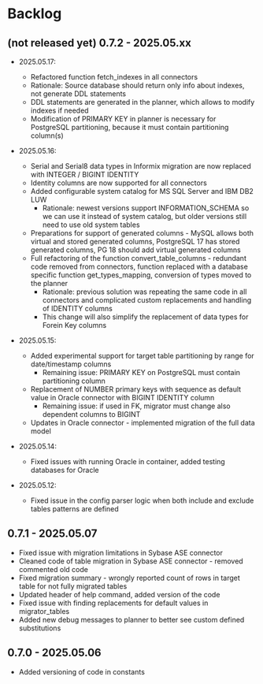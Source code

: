 # Backlog

## (not released yet) 0.7.2 - 2025.05.xx

- 2025.05.17:

  - Refactored function fetch_indexes in all connectors
  - Rationale: Source database should return only info about indexes, not generate DDL statements
  - DDL statements are generated in the planner, which allows to modify indexes if needed
  - Modification of PRIMARY KEY in planner is necessary for PostgreSQL partitioning, because it must contain partitioning column(s)

- 2025.05.16:

  - Serial and Serial8 data types in Informix migration are now replaced with INTEGER / BIGINT IDENTITY
  - Identity columns are now supported for all connectors
  - Added configurable system catalog for MS SQL Server and IBM DB2 LUW
    - Rationale: newest versions support INFORMATION_SCHEMA so we can use it instead of system catalog, but older versions still need to use old system tables
  - Preparations for support of generated columns - MySQL allows both virtual and stored generated columns, PostgreSQL 17 has stored generated columns, PG 18 should add virtual generated columns
  - Full refactoring of the function convert_table_columns - redundant code removed from connectors, function replaced with a database specific function get_types_mapping, conversion of types moved to the planner
    - Rationale: previous solution was repeating the same code in all connectors and complicated custom replacements and handling of IDENTITY columns
    - This change will also simplify the replacement of data types for Forein Key columns

- 2025.05.15:

  - Added experimental support for target table partitioning by range for date/timestamp columns
    - Remaining issue: PRIMARY KEY on PostgreSQL must contain partitioning column
  - Replacement of NUMBER primary keys with sequence as default value in Oracle connector with BIGINT IDENTITY column
    - Remaining issue: if used in FK, migrator must change also dependent columns to BIGINT
  - Updates in Oracle connector - implemented migration of the full data model

- 2025.05.14:
  - Fixed issues with running Oracle in container, added testing databases for Oracle
- 2025.05.12:
  - Fixed issue in the config parser logic when both include and exclude tables patterns are defined

## 0.7.1 - 2025.05.07

- Fixed issue with migration limitations in Sybase ASE connector
- Cleaned code of table migration in Sybase ASE connector - removed commented old code
- Fixed migration summary - wrongly reported count of rows in target table for not fully migrated tables
- Updated header of help command, added version of the code
- Fixed issue with finding replacements for default values in migrator_tables
- Added new debug messages to planner to better see custom defined substitutions

## 0.7.0 - 2025.05.06

- Added versioning of code in constants
